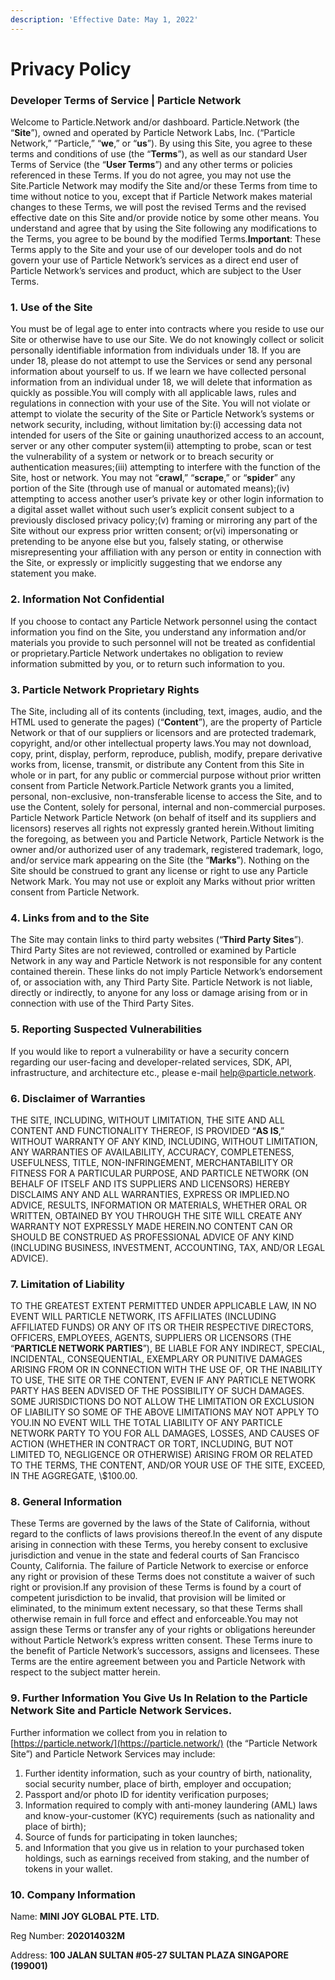 ```yaml
---
description: 'Effective Date: May 1, 2022'
---
```


# Privacy Policy

### Developer Terms of Service | Particle Network

Welcome to Particle.Network and/or dashboard. Particle.Network (the “**Site**”), owned and operated by Particle Network Labs, Inc. (“Particle Network,” “Particle,” “**we**,” or “**us**”). By using this Site, you agree to these terms and conditions of use (the “**Terms**”), as well as our standard User Terms of Service (the “**User Terms**”) and any other terms or policies referenced in these Terms. If you do not agree, you may not use the Site.Particle Network may modify the Site and/or these Terms from time to time without notice to you, except that if Particle Network makes material changes to these Terms, we will post the revised Terms and the revised effective date on this Site and/or provide notice by some other means. You understand and agree that by using the Site following any modifications to the Terms, you agree to be bound by the modified Terms.**Important**: These Terms apply to the Site and your use of our developer tools and do not govern your use of Particle Network’s services as a direct end user of Particle Network’s services and product, which are subject to the User Terms.

### 1. Use of the Site

You must be of legal age to enter into contracts where you reside to use our Site or otherwise have to use our Site. We do not knowingly collect or solicit personally identifiable information from individuals under 18. If you are under 18, please do not attempt to use the Services or send any personal information about yourself to us. If we learn we have collected personal information from an individual under 18, we will delete that information as quickly as possible.You will comply with all applicable laws, rules and regulations in connection with your use of the Site. You will not violate or attempt to violate the security of the Site or Particle Network’s systems or network security, including, without limitation by:(i) accessing data not intended for users of the Site or gaining unauthorized access to an account, server or any other computer system(ii) attempting to probe, scan or test the vulnerability of a system or network or to breach security or authentication measures;(iii) attempting to interfere with the function of the Site, host or network. You may not “**crawl**,” “**scrape**,” or “**spider**” any portion of the Site (through use of manual or automated means);(iv) attempting to access another user’s private key or other login information to a digital asset wallet without such user’s explicit consent subject to a previously disclosed privacy policy;(v) framing or mirroring any part of the Site without our express prior written consent; or(vi) impersonating or pretending to be anyone else but you, falsely stating, or otherwise misrepresenting your affiliation with any person or entity in connection with the Site, or expressly or implicitly suggesting that we endorse any statement you make.

### 2. Information Not Confidential

If you choose to contact any Particle Network personnel using the contact information you find on the Site, you understand any information and/or materials you provide to such personnel will not be treated as confidential or proprietary.Particle Network undertakes no obligation to review information submitted by you, or to return such information to you.

### 3. Particle Network Proprietary Rights

The Site, including all of its contents (including, text, images, audio, and the HTML used to generate the pages) (“**Content**”), are the property of Particle Network or that of our suppliers or licensors and are protected trademark, copyright, and/or other intellectual property laws.You may not download, copy, print, display, perform, reproduce, publish, modify, prepare derivative works from, license, transmit, or distribute any Content from this Site in whole or in part, for any public or commercial purpose without prior written consent from Particle Network.Particle Network grants you a limited, personal, non-exclusive, non-transferable license to access the Site, and to use the Content, solely for personal, internal and non-commercial purposes. Particle Network Particle Network (on behalf of itself and its suppliers and licensors) reserves all rights not expressly granted herein.Without limiting the foregoing, as between you and Particle Network, Particle Network is the owner and/or authorized user of any trademark, registered trademark, logo, and/or service mark appearing on the Site (the “**Marks**”). Nothing on the Site should be construed to grant any license or right to use any Particle Network Mark. You may not use or exploit any Marks without prior written consent from Particle Network.

### 4. Links from and to the Site

The Site may contain links to third party websites (“**Third Party Sites**”). Third Party Sites are not reviewed, controlled or examined by Particle Network in any way and Particle Network is not responsible for any content contained therein. These links do not imply Particle Network’s endorsement of, or association with, any Third Party Site. Particle Network is not liable, directly or indirectly, to anyone for any loss or damage arising from or in connection with use of the Third Party Sites.

### 5. Reporting Suspected Vulnerabilities

If you would like to report a vulnerability or have a security concern regarding our user-facing and developer-related services, SDK, API, infrastructure, and architecture etc., please e-mail [help@particle.network](http://help@particle.network).

### 6. Disclaimer of Warranties

THE SITE, INCLUDING, WITHOUT LIMITATION, THE SITE AND ALL CONTENT AND FUNCTIONALITY THEREOF, IS PROVIDED “**AS IS**,” WITHOUT WARRANTY OF ANY KIND, INCLUDING, WITHOUT LIMITATION, ANY WARRANTIES OF AVAILABILITY, ACCURACY, COMPLETENESS, USEFULNESS, TITLE, NON-INFRINGEMENT, MERCHANTABILITY OR FITNESS FOR A PARTICULAR PURPOSE, AND PARTICLE NETWORK (ON BEHALF OF ITSELF AND ITS SUPPLIERS AND LICENSORS) HEREBY DISCLAIMS ANY AND ALL WARRANTIES, EXPRESS OR IMPLIED.NO ADVICE, RESULTS, INFORMATION OR MATERIALS, WHETHER ORAL OR WRITTEN, OBTAINED BY YOU THROUGH THE SITE WILL CREATE ANY WARRANTY NOT EXPRESSLY MADE HEREIN.NO CONTENT CAN OR SHOULD BE CONSTRUED AS PROFESSIONAL ADVICE OF ANY KIND (INCLUDING BUSINESS, INVESTMENT, ACCOUNTING, TAX, AND/OR LEGAL ADVICE).

### 7. Limitation of Liability

TO THE GREATEST EXTENT PERMITTED UNDER APPLICABLE LAW, IN NO EVENT WILL PARTICLE NETWORK, ITS AFFILIATES (INCLUDING AFFILIATED FUNDS) OR ANY OF ITS OR THEIR RESPECTIVE DIRECTORS, OFFICERS, EMPLOYEES, AGENTS, SUPPLIERS OR LICENSORS (THE “**PARTICLE NETWORK PARTIES**”), BE LIABLE FOR ANY INDIRECT, SPECIAL, INCIDENTAL, CONSEQUENTIAL, EXEMPLARY OR PUNITIVE DAMAGES ARISING FROM OR IN CONNECTION WITH THE USE OF, OR THE INABILITY TO USE, THE SITE OR THE CONTENT, EVEN IF ANY PARTICLE NETWORK PARTY HAS BEEN ADVISED OF THE POSSIBILITY OF SUCH DAMAGES. SOME JURISDICTIONS DO NOT ALLOW THE LIMITATION OR EXCLUSION OF LIABILITY SO SOME OF THE ABOVE LIMITATIONS MAY NOT APPLY TO YOU.IN NO EVENT WILL THE TOTAL LIABILITY OF ANY PARTICLE NETWORK PARTY TO YOU FOR ALL DAMAGES, LOSSES, AND CAUSES OF ACTION (WHETHER IN CONTRACT OR TORT, INCLUDING, BUT NOT LIMITED TO, NEGLIGENCE OR OTHERWISE) ARISING FROM OR RELATED TO THE TERMS, THE CONTENT, AND/OR YOUR USE OF THE SITE, EXCEED, IN THE AGGREGATE, \\$100.00.

### 8. General Information

These Terms are governed by the laws of the State of California, without regard to the conflicts of laws provisions thereof.In the event of any dispute arising in connection with these Terms, you hereby consent to exclusive jurisdiction and venue in the state and federal courts of San Francisco County, California. The failure of Particle Network to exercise or enforce any right or provision of these Terms does not constitute a waiver of such right or provision.If any provision of these Terms is found by a court of competent jurisdiction to be invalid, that provision will be limited or eliminated, to the minimum extent necessary, so that these Terms shall otherwise remain in full force and effect and enforceable.You may not assign these Terms or transfer any of your rights or obligations hereunder without Particle Network’s express written consent. These Terms inure to the benefit of Particle Network’s successors, assigns and licensees. These Terms are the entire agreement between you and Particle Network with respect to the subject matter herein.

### 9. Further Information You Give Us In Relation to the Particle Network Site and Particle Network Services.

Further information we collect from you in relation to [https://particle.network/](https://particle.network/) (the “Particle Network Site”) and Particle Network Services may include:

1. Further identity information, such as your country of birth, nationality, social security number, place of birth, employer and occupation;
2. Passport and/or photo ID for identity verification purposes;
3. Information required to comply with anti-money laundering (AML) laws and know-your-customer (KYC) requirements (such as nationality and place of birth);
4. Source of funds for participating in token launches;
5. and Information that you give us in relation to your purchased token holdings, such as earnings received from staking, and the number of tokens in your wallet.

### 10. Company Information

Name: **MINI JOY GLOBAL PTE. LTD.**

Reg Number: **202014032M**

Address: **100 JALAN SULTAN #05-27 SULTAN PLAZA SINGAPORE (199001)**
